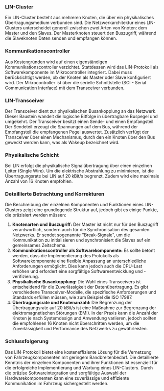 ### LIN-Cluster

Ein LIN-Cluster besteht aus mehreren Knoten, die über ein physikalisches Übertragungsmedium verbunden sind. Die Netzwerkarchitektur eines LIN-Clusters unterscheidet generell zwischen zwei Arten von Knoten: dem Master und den Slaves. Der Masterknoten steuert den Buszugriff, während die Slaveknoten Daten senden und empfangen können.

### Kommunikationscontroller

Aus Kostengründen wird auf einen eigenständigen Kommunikationscontroller verzichtet. Stattdessen wird das LIN-Protokoll als Softwarekomponente im Mikrocontroller integriert. Dabei muss berücksichtigt werden, ob der Knoten als Master oder Slave konfiguriert wird. Der Mikrocontroller ist über die serielle Schnittstelle (SCI - Serial Communication Interface) mit dem Transceiver verbunden.

### LIN-Transceiver

Der Transceiver dient zur physikalischen Busankopplung an das Netzwerk. Dieser Baustein wandelt die logische Bitfolge in übertragbare Buspegel und umgekehrt. Der Transceiver besitzt einen Sende- und einen Empfangsteil. Der Sendeteil erzeugt die Spannungen auf dem Bus, während der Empfangsteil die empfangenen Pegel auswertet. Zusätzlich verfügt der Transceiver über einen Mechanismus, durch den ein Knoten über den Bus geweckt werden kann, was als Wakeup bezeichnet wird.

### Physikalische Schicht

Bei LIN erfolgt die physikalische Signalübertragung über einen einzelnen Leiter (Single Wire). Um die elektrische Abstrahlung zu minimieren, ist die Übertragungsrate bei LIN auf 20 kBit/s begrenzt. Zudem wird eine maximale Anzahl von 16 Knoten empfohlen.

### Detaillierte Betrachtung und Korrekturen

Die Beschreibung der einzelnen Komponenten und Funktionen eines LIN-Clusters zeigt eine grundlegende Struktur auf, jedoch gibt es einige Punkte, die präzisiert werden müssen:

1. **Knotenarten und Buszugriff:** Der Master ist nicht nur für den Buszugriff verantwortlich, sondern auch für die Synchronisation des gesamten Netzwerks. Er sendet sogenannte "Break-Signale", um die Kommunikation zu initialisieren und synchronisiert die Slaves auf ein gemeinsames Zeitschema.
2. **Kommunikationscontroller als Softwarekomponente:** Es sollte betont werden, dass die Implementierung des Protokolls als Softwarekomponente eine flexible Anpassung an unterschiedliche Anforderungen ermöglicht. Dies kann jedoch auch die CPU-Last erhöhen und erfordert eine sorgfältige Softwareentwicklung und -verifizierung.
3. **Physikalische Busankopplung:** Die Wahl eines Transceivers ist entscheidend für die Zuverlässigkeit der Datenübertragung. Es gibt verschiedene Transceiver-Modelle, die spezifische Anforderungen und Standards erfüllen müssen, wie zum Beispiel die ISO 17987.
4. **Übertragungsrate und Knotenanzahl:** Die Begrenzung der Übertragungsrate auf 20 kBit/s ist eine Maßnahme zur Begrenzung der elektromagnetischen Störungen (EMI). In der Praxis kann die Anzahl der Knoten je nach Systemdesign und Anwendung variieren, jedoch sollten die empfohlenen 16 Knoten nicht überschritten werden, um die Zuverlässigkeit und Performance des Netzwerks zu gewährleisten.

### Schlussfolgerung

Das LIN-Protokoll bietet eine kosteneffiziente Lösung für die Vernetzung von Fahrzeugkomponenten mit geringem Bandbreitenbedarf. Die detaillierte Kenntnis der einzelnen Komponenten und ihrer Funktionen ist essenziell für die erfolgreiche Implementierung und Wartung eines LIN-Clusters. Durch die präzise Softwareintegration und sorgfältige Auswahl der Hardwarekomponenten kann eine zuverlässige und effiziente Kommunikation im Fahrzeug sichergestellt werden.
